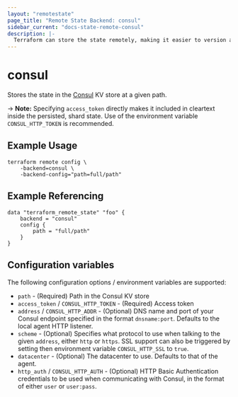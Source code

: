 ```yaml
---
layout: "remotestate"
page_title: "Remote State Backend: consul"
sidebar_current: "docs-state-remote-consul"
description: |-
  Terraform can store the state remotely, making it easier to version and work with in a team.
---
```


# consul

Stores the state in the [Consul](https://www.consul.io/) KV store at a given path.

-> **Note:** Specifying `access_token` directly makes it included in
cleartext inside the persisted, shard state.
Use of the environment variable `CONSUL_HTTP_TOKEN` is recommended.

## Example Usage

```
terraform remote config \
	-backend=consul \
	-backend-config="path=full/path"
```

## Example Referencing

```
data "terraform_remote_state" "foo" {
	backend = "consul"
	config {
		path = "full/path"
	}
}
```

## Configuration variables

The following configuration options / environment variables are supported:

 * `path` - (Required) Path in the Consul KV store
 * `access_token` / `CONSUL_HTTP_TOKEN` - (Required) Access token
 * `address` / `CONSUL_HTTP_ADDR` - (Optional) DNS name and port of your Consul endpoint specified in the
   format `dnsname:port`. Defaults to the local agent HTTP listener.
 * `scheme` - (Optional) Specifies what protocol to use when talking to the given
   `address`, either `http` or `https`. SSL support can also be triggered
   by setting then environment variable `CONSUL_HTTP_SSL` to `true`.
 * `datacenter` - (Optional) The datacenter to use. Defaults to that of the agent.
 * `http_auth` / `CONSUL_HTTP_AUTH` - (Optional) HTTP Basic Authentication credentials to be used when
   communicating with Consul, in the format of either `user` or `user:pass`.

